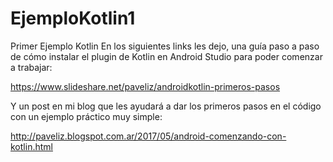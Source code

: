 # EjemploKotlin1
Primer Ejemplo Kotlin
En los siguientes links les dejo, una guía paso a paso de cómo instalar el plugin de Kotlin en Android Studio para poder comenzar a trabajar:

https://www.slideshare.net/paveliz/androidkotlin-primeros-pasos

Y un post en mi blog que les ayudará a dar los primeros pasos en el código con un ejemplo práctico muy simple:

http://paveliz.blogspot.com.ar/2017/05/android-comenzando-con-kotlin.html
